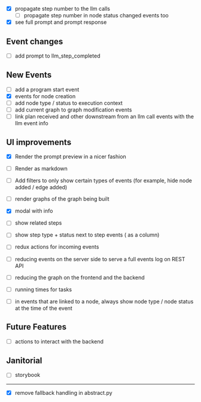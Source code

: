 - [x] propagate step number to the llm calls
  - [ ] propagate step number in node status changed events too
- [x] see full prompt and prompt response

## Event changes

- [ ] add prompt to llm_step_completed

## New Events

- [ ] add a program start event
- [x] events for node creation
- [ ] add node type / status to execution context
- [ ] add current graph to graph modification events
- [ ] link plan received and other downstream from an llm call events with the llm event info

## UI improvements

- [x] Render the prompt preview in a nicer fashion
- [ ] Render as markdown
- [ ] Add filters to only show certain types of events (for example, hide node added / edge added)
- [ ] render graphs of the graph being built

- [x] modal with info
- [ ] show related steps
- [ ] show step type + status next to step events ( as a column)

- [ ] redux actions for incoming events
- [ ] reducing events on the server side to serve a full events log on REST API
- [ ] reducing the graph on the frontend and the backend

- [ ] running times for tasks

- [ ] in events that are linked to a node, always show node type / node status at the time of the event

## Future Features

- [ ] actions to interact with the backend

## Janitorial

- [ ] storybook

---

- [x] remove fallback handling in abstract.py
